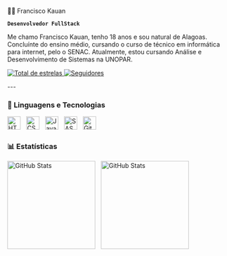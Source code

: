 
🧑‍💻  Francisco Kauan

**`Desenvolvedor FullStack`**

Me chamo Francisco Kauan, tenho 18 anos e sou natural de Alagoas. Concluínte do ensino médio, cursando o curso de técnico em informática para internet, pelo o SENAC. Atualmente, estou cursando Análise e Desenvolvimento de Sistemas na UNOPAR. 

<p align="left">
    <a href="https://github.com/fkauanGIT?tab=repositories&sort=stargazers">
        <img 
            alt="Total de estrelas" 
            title="Total de estrelas GitHub" 
            src="https://img.shields.io/github/stars/fkauanGIT?style=for-the-badge&labelColor=6cbe47&color=6cbe47&logoColor=white"
        />
    </a>
    <a href="https://github.com/fkauanGIT?tab=followers">
        <img 
            alt="Seguidores" 
            title="Me siga no GitHub" 
            src="https://img.shields.io/github/followers/fkauanGIT?style=for-the-badge&labelColor=0000AA&color=0000AA&logoColor=white"
        />
    </a>
</p>
---

### 🤖 Linguagens e Tecnologias

<img 
    align="left" 
    alt="HTML"
    title="HTML" 
    width="30px" 
    style="padding-right: 10px;" 
    src="https://cdn.jsdelivr.net/gh/devicons/devicon@latest/icons/html5/html5-original.svg" 
/>
<img 
    align="left" 
    alt="CSS" 
    title="CSS"
    width="30px" 
    style="padding-right: 10px;" 
    src="https://cdn.jsdelivr.net/gh/devicons/devicon@latest/icons/css3/css3-original.svg" 
/>
<img 
    align="left" 
    alt="JavaScript" 
    title="JavaScript"
    width="30px" 
    style="padding-right: 10px;" 
    src="https://cdn.jsdelivr.net/gh/devicons/devicon@latest/icons/javascript/javascript-original.svg" 
/>
<img 
    align="left" 
    alt="SASS" 
    title="SASS"
    width="30px" 
    style="padding-right: 10px;" 
    src="https://cdn.jsdelivr.net/gh/devicons/devicon@latest/icons/sass/sass-original.svg" 
/>
<img 
    align="left" 
    alt="Git" 
    title="Git"
    width="30px" 
    style="padding-right: 10px;" 
    src="https://cdn.jsdelivr.net/gh/devicons/devicon@latest/icons/git/git-original.svg" 
/>

<br/>
<br/>

### 📊 Estatísticas

<p>
  <img 
    align="left" 
    alt="GitHub Stats" 
    height="200" 
    style="padding-right: 10px;" 
    src="https://github-readme-stats.vercel.app/api?username=fkauanGIT&show_icons=true&theme=tokyonight&include_all_commits=true&locale=pt-br" 
  />

<img 
      align="left" 
      alt="GitHub Stats" 
      height="200" 
      src="https://github-readme-stats.vercel.app/api/top-langs/?username=fkauanGIT&theme=tokyonight&layout=compact&custom_title=Tecnologias&langs_count=9" 
  />

</p>
